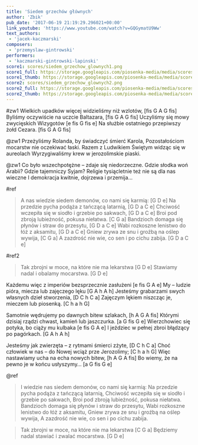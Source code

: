 ```yaml
---
title: 'Siedem grzechów głównych'
author: 'Zbik'
pub_date: '2017-06-19 21:19:29.296021+00:00'
link_youtube: 'https://www.youtube.com/watch?v=GQGymatU9Ww'
text_authors:
 - 'jacek-kaczmarski'
composers:
 - 'przemyslaw-gintrowski'
performers:
 - 'kaczmarski-gintrowski-lapinski'
score1: scores/siedem_grzechow_glownych1.png
score1_full: https://storage.googleapis.com/piosenka-media/media/scores/siedem_grzechow_glownych1.png
score1_thumb: https://storage.googleapis.com/piosenka-media/media/scores/siedem_grzechow_glownych1.png.180x0_q85_upscale.png
score2: scores/siedem_grzechow_glownych2.png
score2_full: https://storage.googleapis.com/piosenka-media/media/scores/siedem_grzechow_glownych2.png
score2_thumb: https://storage.googleapis.com/piosenka-media/media/scores/siedem_grzechow_glownych2.png.180x0_q85_upscale.png
---
```


#zw1
Wielkich upadków więcej widzieliśmy niż wzlotów, [fis G A G fis]
Byliśmy oczywiście na uczcie Baltazara, [fis G A G fis]
Uczyliśmy się mowy zwycięskich Wizygotów [e fis G fis e]
Na służbie ostatniego przepiwszy żołd Cezara. [fis G A G fis]

@zw1
Przeżyliśmy Rolanda, by świadczyć śmierć Karola,
Pozostałościom mocarstw nie oczekiwać łaski.
Razem z Ludwikiem Świętym widząc się w aureolach
Wyrzygiwaliśmy krew w jerozolimskie piaski.

@zw1
Co było wszechpotężne – zdaje się niedorzeczne.
Gdzie słodka woń Arabii? Gdzie tajemniczy Syjam?
Religie tysiącletnie też nie są dla nas wieczne
I demokracja kwitnie, dojrzewa i przemija…

#ref
>A nas wiedzie siedem demonów, co nami się karmią: [G D e]
>Na przedzie pycha podąża z tańczącą latarnią, [G D a C e]
>Chciwość wczepiła się w siodło i grzebie po sakwach, [G D a C e]
>Broi pod zbroją lubieżność, pokusa niełatwa. [C G a]
>Bandzioch domaga się płynów i straw do przesytu, [G D a C e]
>Wabi rozkoszne lenistwo do łóż z aksamitu, [G D a C e]
>Gniew zrywa ze snu i groźbą na oślep wywija, [C G a]
>A zazdrość nie wie, co sen i po cichu zabija. [G D a C e]

#ref2
>Tak zbrojni w moce, na które nie ma lekarstwa [G D e]
>Stawiamy nadal i obalamy mocarstwa. [G D e]

Każdemu więc z imperiów bezsprzecznie zasłużeni [e fis G A e]
My – ludzie pióra, miecza lub zajęczego lęku [G A h A h]
Jesteśmy grabarzami swych własnych dzieł stworzenia, [D C h C a]
Zajęczym lękiem niszcząc je, mieczem lub piosenką. [C h a h G]

Samotnie wędrujemy po dawnych bitew szlakach, [h A G A fis]
Którymi dzisiaj rządzi chwast, kamień lub jaszczurka. [a G fis G e]
Wierzchowiec się potyka, bo ciąży mu kulbaka [e fis G A e]
I jeździec w pełnej zbroi błądzący po pagórkach.  [G A h A h]

Jesteśmy jak zwierzęta – z rytmami śmierci zżyte, [D C h C a]
Choć człowiek w nas – do Nowej wciąż prze Jerozolimy; [C h a h G]
Więc nastawiamy ucha na echa nowych bitew, [h A G A fis]
Bo wiemy, że na pewno je w końcu usłyszymy… [a G fis G e]

@ref
>I wiedzie nas siedem demonów, co nami się karmią:
>Na przedzie pycha podąża z tańczącą latarnią,
>Chciwość wczepiła się w siodło i grzebie po sakwach,
>Broi pod zbroją lubieżność, pokusa niełatwa.
>Bandzioch domaga się płynów i straw do przesytu,
>Wabi rozkoszne lenistwo do łóż z aksamitu,
>Gniew zrywa ze snu i groźbą na oślep wywija,
>A zazdrość nie wie, co sen i po cichu zabija.

>Tak zbrojni w moce, na które nie ma lekarstwa [C G a]
>Będziemy nadal stawiać i zwalać mocarstwa. [G D e]